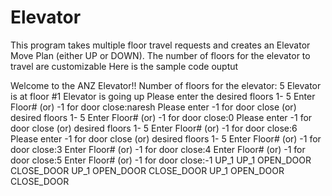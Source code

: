 # Elevator
This program takes multiple floor travel requests and creates an Elevator Move Plan (either UP or DOWN). The number of floors for the elevator to travel are customizable
Here is the sample code ouptut

Welcome to the ANZ Elevator!!
Number of floors for the elevator: 5
Elevator is at floor #1
Elevator is going up
Please enter the desired floors 1- 5
Enter Floor# (or) -1 for door close:naresh
Please enter -1 for door close (or) desired floors 1- 5
Enter Floor# (or) -1 for door close:0
Please enter -1 for door close (or) desired floors 1- 5
Enter Floor# (or) -1 for door close:6
Please enter -1 for door close (or) desired floors 1- 5
Enter Floor# (or) -1 for door close:3
Enter Floor# (or) -1 for door close:4
Enter Floor# (or) -1 for door close:5
Enter Floor# (or) -1 for door close:-1
UP_1
UP_1
OPEN_DOOR
CLOSE_DOOR
UP_1
OPEN_DOOR
CLOSE_DOOR
UP_1
OPEN_DOOR
CLOSE_DOOR
